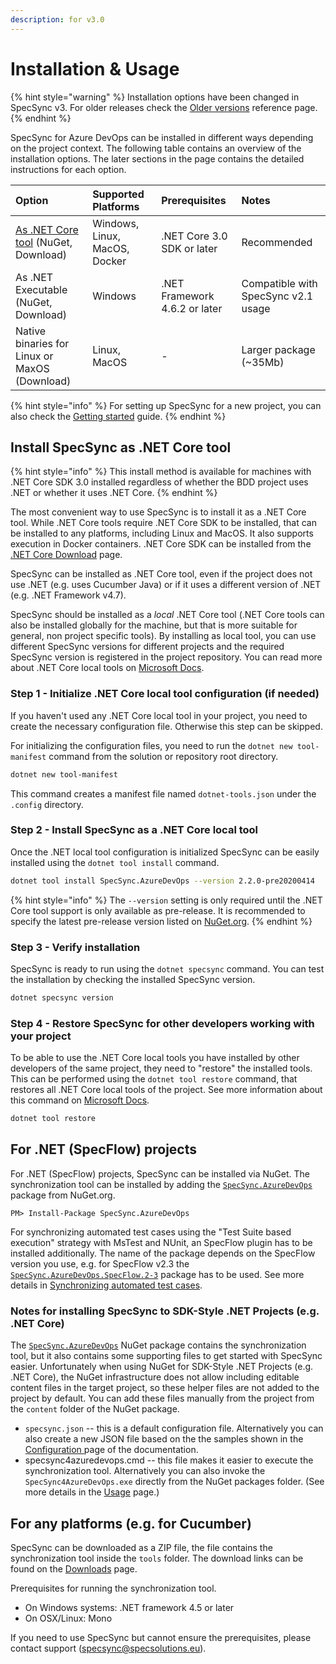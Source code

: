 ```yaml
---
description: for v3.0
---
```


# Installation & Usage

{% hint style="warning" %}
Installation options have been changed in SpecSync v3. For older releases check the [Older versions](reference/older-versions.md) reference page.
{% endhint %}

SpecSync for Azure DevOps can be installed in different ways depending on the project context. The following table contains an overview of the installation options. The later sections in the page contains the detailed instructions for each option.

| Option | Supported Platforms | Prerequisites | Notes |
| :--- | :--- | :--- | :--- |
| [As .NET Core tool](installation.md#install-specsync-as-net-core-tool) \(NuGet, Download\) | Windows, Linux, MacOS, Docker | .NET Core 3.0 SDK or later | Recommended |
| As .NET Executable \(NuGet, Download\) | Windows | .NET Framework 4.6.2 or later | Compatible with SpecSync v2.1 usage |
| Native binaries for Linux or MaxOS \(Download\) | Linux, MacOS | - | Larger package \(~35Mb\) |

{% hint style="info" %}
For setting up SpecSync for a new project, you can also check the [Getting started](getting-started/) guide.
{% endhint %}

## Install SpecSync as .NET Core tool

{% hint style="info" %}
This install method is available for machines with .NET Core SDK 3.0 installed regardless of whether the BDD project uses .NET or whether it uses .NET Core. 
{% endhint %}

The most convenient way to use SpecSync is to install it as a .NET Core tool. While .NET Core tools require .NET Core SDK to be installed, that can be installed to any platforms, including Linux and MacOS. It also supports execution in Docker containers. .NET Core SDK can be installed from the [.NET Core Download](https://dotnet.microsoft.com/download) page.

SpecSync can be installed as .NET Core tool, even if the project does not use .NET \(e.g. uses Cucumber Java\) or if it uses a different version of .NET \(e.g. .NET Framework v4.7\).

SpecSync should be installed as a _local_ .NET Core tool \(.NET Core tools can also be installed globally for the machine, but that is more suitable for general, non project specific tools\). By installing as local tool, you can use different SpecSync versions for different projects and the required SpecSync version is registered in the project repository. You can read more about .NET Core local tools on [Microsoft Docs](https://docs.microsoft.com/en-us/dotnet/core/tools/global-tools#install-a-local-tool).

### Step 1 - Initialize .NET Core local tool configuration \(if needed\)

If you haven't used any .NET Core local tool in your project, you need to create the necessary configuration file. Otherwise this step can be skipped.

For initializing the configuration files, you need to run the `dotnet new tool-manifest` command from the solution or repository root directory.

```bash
dotnet new tool-manifest
```

 This command creates a manifest file named `dotnet-tools.json` under the `.config` directory.

### Step 2 - Install SpecSync as a .NET Core local tool

Once the .NET local tool configuration is initialized SpecSync can be easily installed using the `dotnet tool install` command.

```bash
dotnet tool install SpecSync.AzureDevOps --version 2.2.0-pre20200414
```

{% hint style="info" %}
The `--version` setting is only required until the .NET Core tool support is only available as pre-release. It is recommended to specify the latest pre-release version listed on [NuGet.org](https://www.nuget.org/packages/SpecSync.AzureDevOps).
{% endhint %}

### Step 3 - Verify installation

SpecSync is ready to run using the `dotnet specsync` command. You can test the installation by checking the installed SpecSync version.

```bash
dotnet specsync version
```

### Step 4 - Restore SpecSync for other developers working with your project

To be able to use the .NET Core local tools you have installed by other developers of the same project, they need to "restore" the installed tools. This can be performed using the `dotnet tool restore` command, that restores all .NET Core local tools of the project. See more information about this command on [Microsoft Docs](https://docs.microsoft.com/en-us/dotnet/core/tools/global-tools#install-a-local-tool).

```bash
dotnet tool restore
```





## For .NET \(SpecFlow\) projects

For .NET \(SpecFlow\) projects, SpecSync can be installed via NuGet. The synchronization tool can be installed by adding the [`SpecSync.AzureDevOps`](https://www.nuget.org/packages/SpecSync.AzureDevOps) package from NuGet.org.

```text
PM> Install-Package SpecSync.AzureDevOps
```

For synchronizing automated test cases using the "Test Suite based execution" strategy with MsTest and NUnit, an SpecFlow plugin has to be installed additionally. The name of the package depends on the SpecFlow version you use, e.g. for SpecFlow v2.3 the [`SpecSync.AzureDevOps.SpecFlow.2-3`](https://www.nuget.org/packages/SpecSync.AzureDevOps.SpecFlow.2-3) package has to be used. See more details in [Synchronizing automated test cases](important-concepts/synchronizing-automated-test-cases.md).

### Notes for installing SpecSync to SDK-Style .NET Projects \(e.g. .NET Core\)

The [`SpecSync.AzureDevOps`](https://www.nuget.org/packages/SpecSync.AzureDevOps) NuGet package contains the synchronization tool, but it also contains some supporting files to get started with SpecSync easier. Unfortunately when using NuGet for SDK-Style .NET Projects \(e.g. .NET Core\), the NuGet infrastructure does not allow including editable content files in the target project, so these helper files are not added to the project by default. You can add these files manually from the project from the `content` folder of the NuGet package.

* `specsync.json` -- this is a default configuration file. Alternatively you can also create a new JSON file based on the the samples shown in the [Configuration ](reference/configuration/)page of the documentation.
* specsync4azuredevops.cmd -- this file makes it easier to execute the synchronization tool. Alternatively you can also invoke the `SpecSync4AzureDevOps.exe` directly from the NuGet packages folder. \(See more details in the [Usage](reference/command-line-reference/) page.\)

## For any platforms \(e.g. for Cucumber\)

SpecSync can be downloaded as a ZIP file, the file contains the synchronization tool inside the `tools` folder. The download links can be found on the [Downloads](downloads.md) page.

Prerequisites for running the synchronization tool.

* On Windows systems: .NET framework 4.5 or later
* On OSX/Linux: Mono

If you need to use SpecSync but cannot ensure the prerequisites, please contact support \(specsync@specsolutions.eu\).

## 


